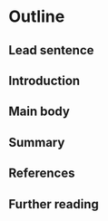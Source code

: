 # Outline

## Lead sentence

## Introduction

## Main body

## Summary

## References

## Further reading
